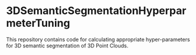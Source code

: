# 3DSemanticSegmentationHyperparmeterTuning
This repository contains code for calculating appropriate hyper-parameters for 3D semantic segmentation of 3D Point Clouds.
